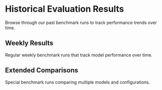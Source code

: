 # Historical Evaluation Results

Browse through our past benchmark runs to track performance trends over time.

## Weekly Results
Regular weekly benchmark runs that track model performance over time.

## Extended Comparisons
Special benchmark runs comparing multiple models and configurations.
